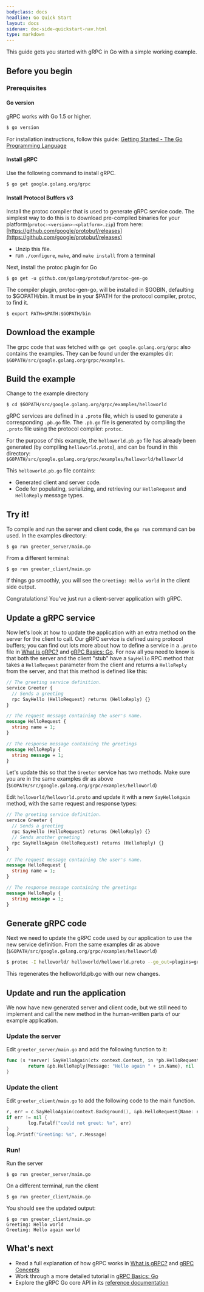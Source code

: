 ```yaml
---
bodyclass: docs
headline: Go Quick Start
layout: docs
sidenav: doc-side-quickstart-nav.html
type: markdown
---
```


<p class="lead">This guide gets you started with gRPC in Go with a simple
working example.</p>

<div id="toc"></div>

## Before you begin

### Prerequisites

#### Go version

gRPC works with Go 1.5 or higher.

```sh
$ go version
```

For installation instructions, follow this guide: [Getting Started - The Go Programming Language](https://golang.org/doc/install)

#### Install gRPC

Use the following command to install gRPC.

```sh
$ go get google.golang.org/grpc
```

#### Install Protocol Buffers v3

Install the protoc compiler that is used to generate gRPC service code. The simplest way to do this is to download pre-compiled binaries for your platform(`protoc-<version>-<platform>.zip`) from here: [https://github.com/google/protobuf/releases](https://github.com/google/protobuf/releases)

  * Unzip this file.
  * run `./configure`, `make`, and `make install` from a terminal

Next, install the protoc plugin for Go

```
$ go get -u github.com/golang/protobuf/protoc-gen-go
```

The compiler plugin, protoc-gen-go, will be installed in $GOBIN, defaulting to $GOPATH/bin. It must be in your $PATH for the protocol compiler, protoc, to find it.  

```
$ export PATH=$PATH:$GOPATH/bin
```

## Download the example

The grpc code that was fetched with `go get google.golang.org/grpc` also contains the examples. They can be found under the examples dir: `$GOPATH/src/google.golang.org/grpc/examples`.

## Build the example

Change to the example directory

```
$ cd $GOPATH/src/google.golang.org/grpc/examples/helloworld
```

gRPC services are defined in a `.proto` file, which is used to generate a corresponding `.pb.go` file. The `.pb.go` file is generated by compiling the `.proto` file using the protocol compiler: `protoc`.

For the purpose of this example, the `helloworld.pb.go` file has already been generated (by compiling `helloworld.proto`), and can be found in this directory: `$GOPATH/src/google.golang.org/grpc/examples/helloworld/helloworld`

This `helloworld.pb.go` file contains:

  * Generated client and server code.
  * Code for populating, serializing, and retrieving our `HelloRequest` and `HelloReply` message types.

## Try it!

To compile and run the server and client code, the `go run` command can be used.
In the examples directory:

```
$ go run greeter_server/main.go
```

From a different terminal:

```
$ go run greeter_client/main.go
```

If things go smoothly, you will see the `Greeting: Hello world` in the client side output.

Congratulations! You've just run a client-server application with gRPC.

## Update a gRPC service

Now let's look at how to update the application with an extra method on the
server for the client to call. Our gRPC service is defined using protocol
buffers; you can find out lots more about how to define a service in a `.proto`
file in [What is gRPC?](/docs/#what-is-grpc) and [gRPC Basics:
Go][]. For now all you need to know is that both the server and the client
"stub" have a `SayHello` RPC method that takes a `HelloRequest` parameter from
the client and returns a `HelloReply` from the server, and that this method
is defined like this:

```protobuf
// The greeting service definition.
service Greeter {
  // Sends a greeting
  rpc SayHello (HelloRequest) returns (HelloReply) {}
}

// The request message containing the user's name.
message HelloRequest {
  string name = 1;
}

// The response message containing the greetings
message HelloReply {
  string message = 1;
}
```

Let's update this so that the `Greeter` service has two methods. Make sure you are in the same examples dir as above (`$GOPATH/src/google.golang.org/grpc/examples/helloworld`) 

Edit `helloworld/helloworld.proto` and update it with a new `SayHelloAgain` method, with the same request and response
types:

```protobuf
// The greeting service definition.
service Greeter {
  // Sends a greeting
  rpc SayHello (HelloRequest) returns (HelloReply) {}
  // Sends another greeting
  rpc SayHelloAgain (HelloRequest) returns (HelloReply) {}
}

// The request message containing the user's name.
message HelloRequest {
  string name = 1;
}

// The response message containing the greetings
message HelloReply {
  string message = 1;
}
```

## Generate gRPC code

Next we need to update the gRPC code used by our application to use the new
service definition. From the same examples dir as above (`$GOPATH/src/google.golang.org/grpc/examples/helloworld`)

```sh
$ protoc -I helloworld/ helloworld/helloworld.proto --go_out=plugins=grpc:helloworld
```

This regenerates the helloworld.pb.go with our new changes.

## Update and run the application

We now have new generated server and client code, but we still need to implement
and call the new method in the human-written parts of our example application.

### Update the server

Edit `greeter_server/main.go` and add the following function to it:

```go
func (s *server) SayHelloAgain(ctx context.Context, in *pb.HelloRequest) (*pb.HelloReply, error) {
        return &pb.HelloReply{Message: "Hello again " + in.Name}, nil
}
```

### Update the client

Edit `greeter_client/main.go` to add the following code to the main function.

```go
r, err = c.SayHelloAgain(context.Background(), &pb.HelloRequest{Name: name})
if err != nil {
        log.Fatalf("could not greet: %v", err)
}
log.Printf("Greeting: %s", r.Message)
```

### Run!

Run the server 

```
$ go run greeter_server/main.go
```

On a different terminal, run the client 

```
$ go run greeter_client/main.go
```

You should see the updated output:

```
$ go run greeter_client/main.go
Greeting: Hello world
Greeting: Hello again world
```

## What's next

- Read a full explanation of how gRPC works in [What is gRPC?](../guides/)
  and [gRPC Concepts](../guides/concepts.html)
- Work through a more detailed tutorial in [gRPC Basics: Go][]
- Explore the gRPC Go core API in its [reference
  documentation](https://godoc.org/google.golang.org/grpc)

[gRPC Basics: Go]:../tutorials/basic/go.html
